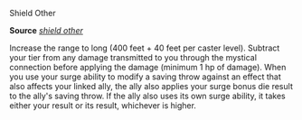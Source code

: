 Shield Other

**Source** [_shield other_](spells/shieldOther.md#_shield-other)

Increase the range to long (400 feet + 40 feet per caster level). Subtract your tier from any damage transmitted to you through the mystical connection before applying the damage (minimum 1 hp of damage). When you use your surge ability to modify a saving throw against an effect that also affects your linked ally, the ally also applies your surge bonus die result to the ally's saving throw. If the ally also uses its own surge ability, it takes either your result or its result, whichever is higher.

